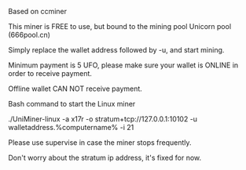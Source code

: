 Based on ccminer

This miner is FREE to use, but bound to the mining pool Unicorn pool (666pool.cn)

Simply replace the wallet address followed by -u, and start mining.

Minimum payment  is 5 UFO, please make sure your wallet is ONLINE in order to receive payment. 

Offline wallet CAN NOT receive payment.

Bash command to start the Linux miner

./UniMiner-linux -a x17r -o stratum+tcp://127.0.0.1:10102 -u walletaddress.%computername% -i 21

Please use supervise in case the miner stops frequently.

Don't worry about the stratum ip address, it's fixed for now.
